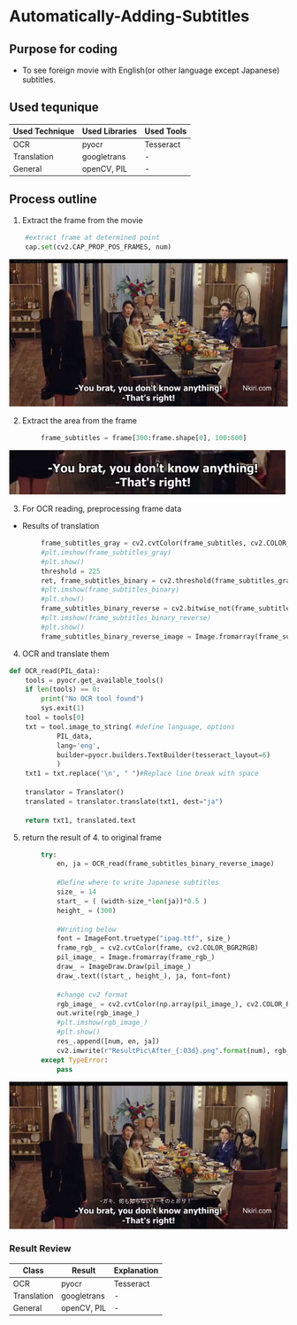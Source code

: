 # Automatically-Adding-Subtitles

## Purpose for coding
* To see foreign movie with English(or other language except Japanese) subtitles.

## Used tequnique
|  Used Technique  |  Used Libraries  | Used Tools |
| ---- | ---- | ---- |
|  OCR  |  pyocr  | Tesseract |
|  Translation  |  googletrans  | - |
| General | openCV, PIL | - |

## Process outline
1. Extract the frame from the movie

```python
    #extract frame at determined point 
    cap.set(cv2.CAP_PROP_POS_FRAMES, num)
```

![Extract the frame](https://github.com/takanyanta/Automatically-Adding-Subtitles/blob/main/ResultPic/Before_000.png "process1")

2. Extract the area from the frame

```python
        frame_subtitles = frame[300:frame.shape[0], 100:600]
```

![Extract the frame](https://github.com/takanyanta/Automatically-Adding-Subtitles/blob/main/ResultPic/add_000.png "process1")

3. For OCR reading, preprocessing frame data

* Results of translation

```python
        frame_subtitles_gray = cv2.cvtColor(frame_subtitles, cv2.COLOR_BGR2GRAY)
        #plt.imshow(frame_subtitles_gray)
        #plt.show()
        threshold = 225
        ret, frame_subtitles_binary = cv2.threshold(frame_subtitles_gray, threshold, 255, cv2.THRESH_BINARY)
        #plt.imshow(frame_subtitles_binary)
        #plt.show()
        frame_subtitles_binary_reverse = cv2.bitwise_not(frame_subtitles_binary)
        #plt.imshow(frame_subtitles_binary_reverse)
        #plt.show()
        frame_subtitles_binary_reverse_image = Image.fromarray(frame_subtitles_binary_reverse)
```

4. OCR and translate them

```python
def OCR_read(PIL_data):
    tools = pyocr.get_available_tools()
    if len(tools) == 0:
        print("No OCR tool found")
        sys.exit(1)
    tool = tools[0]
    txt = tool.image_to_string( #define language, options
            PIL_data,
            lang='eng',
            builder=pyocr.builders.TextBuilder(tesseract_layout=6)
            )
    txt1 = txt.replace('\n', " ")#Replace line break with space

    translator = Translator()
    translated = translator.translate(txt1, dest="ja")
    
    return txt1, translated.text
```

5. return the result of 4. to original frame

```python
        try:
            en, ja = OCR_read(frame_subtitles_binary_reverse_image)

            #Define where to write Japanese subtitles
            size_ = 14
            start_ = ( (width-size_*len(ja))*0.5 )
            height_ = (300)

            #Wrinting below
            font = ImageFont.truetype("ipag.ttf", size_)
            frame_rgb_ = cv2.cvtColor(frame, cv2.COLOR_BGR2RGB)
            pil_image_ = Image.fromarray(frame_rgb_)
            draw_ = ImageDraw.Draw(pil_image_)
            draw_.text((start_, height_), ja, font=font)

            #change cv2 format
            rgb_image_ = cv2.cvtColor(np.array(pil_image_), cv2.COLOR_RGB2BGR)
            out.write(rgb_image_)
            #plt.imshow(rgb_image_)
            #plt.show()
            res_.append([num, en, ja])
            cv2.imwrite(r"ResultPic\After_{:03d}.png".format(num), rgb_image_)
        except TypeError:
            pass
```

![Extract the frame](https://github.com/takanyanta/Automatically-Adding-Subtitles/blob/main/ResultPic/After_000.png "process1")

### Result Review
|  Class  |  Result  | Explanation |
| ---- | ---- | ---- |
|  OCR  |  pyocr  | Tesseract |
|  Translation  |  googletrans  | - |
| General | openCV, PIL | - |
